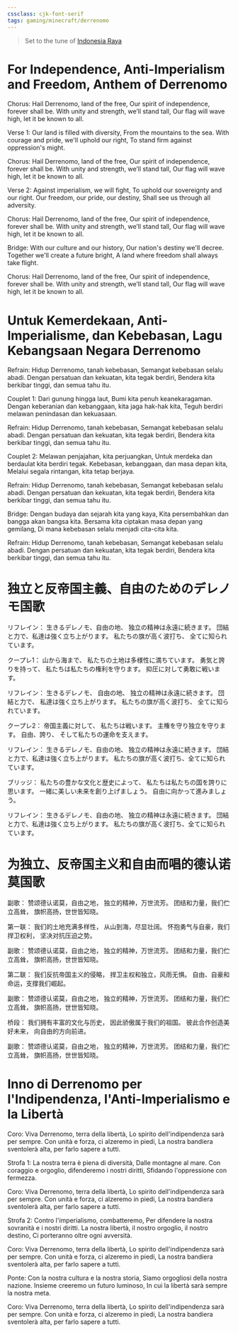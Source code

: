 ```yaml
---
cssclass: cjk-font-serif
tags: gaming/minecraft/derrenomo
---
```


> Set to the tune of [Indonesia Raya](https://www.youtube.com/watch?v=uyyLot4PLXM&pp=ygUbaW5kb25lc2lhIHJheWEgaW5zdHJ1bWVudGFs)

# For Independence, Anti-Imperialism and Freedom, Anthem of Derrenomo

Chorus:
Hail Derrenomo, land of the free,
Our spirit of independence, forever shall be.
With unity and strength, we’ll stand tall,
Our flag will wave high, let it be known to all.

Verse 1:
Our land is filled with diversity,
From the mountains to the sea.
With courage and pride, we'll uphold our right,
To stand firm against oppression's might.

Chorus:
Hail Derrenomo, land of the free,
Our spirit of independence, forever shall be.
With unity and strength, we’ll stand tall,
Our flag will wave high, let it be known to all.

Verse 2:
Against imperialism, we will fight,
To uphold our sovereignty and our right.
Our freedom, our pride, our destiny,
Shall see us through all adversity.

Chorus:
Hail Derrenomo, land of the free,
Our spirit of independence, forever shall be.
With unity and strength, we’ll stand tall,
Our flag will wave high, let it be known to all.

Bridge:
With our culture and our history,
Our nation's destiny we'll decree.
Together we'll create a future bright,
A land where freedom shall always take flight.

Chorus:
Hail Derrenomo, land of the free,
Our spirit of independence, forever shall be.
With unity and strength, we’ll stand tall,
Our flag will wave high, let it be known to all.

# Untuk Kemerdekaan, Anti-Imperialisme, dan Kebebasan, Lagu Kebangsaan Negara Derrenomo

Refrain:
Hidup Derrenomo, tanah kebebasan,
Semangat kebebasan selalu abadi.
Dengan persatuan dan kekuatan, kita tegak berdiri, Bendera kita berkibar tinggi, dan semua tahu itu.

Couplet 1:
Dari gunung hingga laut, Bumi kita penuh keanekaragaman.
Dengan keberanian dan kebanggaan,
kita jaga hak-hak kita,
Teguh berdiri melawan penindasan dan kekuasaan.

Refrain:
Hidup Derrenomo, tanah kebebasan,
Semangat kebebasan selalu abadi.
Dengan persatuan dan kekuatan,
kita tegak berdiri, Bendera kita berkibar tinggi,
dan semua tahu itu.

Couplet 2:
Melawan penjajahan, kita perjuangkan,
Untuk merdeka dan berdaulat kita berdiri tegak.
Kebebasan, kebanggaan, dan masa depan kita,
Melalui segala rintangan, kita tetap berjaya.

Refrain:
Hidup Derrenomo, tanah kebebasan,
Semangat kebebasan selalu abadi.
Dengan persatuan dan kekuatan, kita tegak berdiri, Bendera kita berkibar tinggi, dan semua tahu itu.

Bridge:
Dengan budaya dan sejarah kita yang kaya, Kita persembahkan dan bangga akan bangsa kita.
Bersama kita ciptakan masa depan yang gemilang, Di mana kebebasan selalu menjadi cita-cita kita.

Refrain:
Hidup Derrenomo, tanah kebebasan,
Semangat kebebasan selalu abadi.
Dengan persatuan dan kekuatan,
kita tegak berdiri, Bendera kita berkibar tinggi,
dan semua tahu itu.

# 独立と反帝国主義、自由のためのデレノモ国歌

リフレイン：
生きるデレノモ、自由の地、
独立の精神は永遠に続きます。
団結と力で、私達は強く立ち上がります。
私たちの旗が高く波打ち、
全てに知られています。

クープレ1：
山から海まで、
私たちの土地は多様性に満ちています。
勇気と誇りを持って、
私たちは私たちの権利を守ります。
抑圧に対して勇敢に戦います。

リフレイン：
生きるデレノモ、
自由の地、 独立の精神は永遠に続きます。
団結と力で、
私達は強く立ち上がります。
私たちの旗が高く波打ち、
全てに知られています。

クープレ2：
帝国主義に対して、
私たちは戦います。
主権を守り独立を守ります。
自由、誇り、
そして私たちの運命を支えます。

リフレイン：
生きるデレノモ、自由の地、
独立の精神は永遠に続きます。
団結と力で、私達は強く立ち上がります。
私たちの旗が高く波打ち、全てに知られています。

ブリッジ：
私たちの豊かな文化と歴史によって、
私たちは私たちの国を誇りに思います。
一緒に美しい未来を創り上げましょう。
自由に向かって進みましょう。

リフレイン：
生きるデレノモ、自由の地、
独立の精神は永遠に続きます。
団結と力で、私達は強く立ち上がります。
私たちの旗が高く波打ち、全てに知られています。

# 为独立、反帝国主义和自由而唱的德认诺莫国歌

副歌：
赞颂德认诺莫，自由之地，
独立的精神，万世流芳。
团结和力量，我们伫立高耸，
旗帜高扬，世世皆知晓。

第一联：
我们的土地充满多样性，
从山到海，尽显壮阔。
怀抱勇气与自豪，我们捍卫权利，
坚决对抗压迫之势。

副歌：
赞颂德认诺莫，自由之地，
独立的精神，万世流芳。
团结和力量，我们伫立高耸，
旗帜高扬，世世皆知晓。

第二联：
我们反抗帝国主义的侵略，
捍卫主权和独立，风雨无惧。
自由、自豪和命运，支撑我们崛起。

副歌：
赞颂德认诺莫，自由之地，
独立的精神，万世流芳。
团结和力量，我们伫立高耸，
旗帜高扬，世世皆知晓。

桥段：
我们拥有丰富的文化与历史，
因此骄傲属于我们的祖国。
彼此合作创造美好未来，
向自由的方向前进。

副歌：
赞颂德认诺莫，自由之地，
独立的精神，万世流芳。
团结和力量，我们伫立高耸，
旗帜高扬，世世皆知晓。

# Inno di Derrenomo per l'Indipendenza, l'Anti-Imperialismo e la Libertà

Coro:
Viva Derrenomo, terra della libertà,
Lo spirito dell'indipendenza sarà per sempre.
Con unità e forza, ci alzeremo in piedi,
La nostra bandiera sventolerà alta, per farlo sapere a tutti.

Strofa 1:
La nostra terra è piena di diversità,
Dalle montagne al mare.
Con coraggio e orgoglio, difenderemo i nostri diritti,
Sfidando l'oppressione con fermezza.

Coro:
Viva Derrenomo, terra della libertà,
Lo spirito dell'indipendenza sarà per sempre.
Con unità e forza, ci alzeremo in piedi,
La nostra bandiera sventolerà alta, per farlo sapere a tutti.

Strofa 2:
Contro l'imperialismo, combatteremo,
Per difendere la nostra sovranità e i nostri diritti.
La nostra libertà, il nostro orgoglio, il nostro destino,
Ci porteranno oltre ogni avversità.

Coro:
Viva Derrenomo, terra della libertà,
Lo spirito dell'indipendenza sarà per sempre.
Con unità e forza, ci alzeremo in piedi,
La nostra bandiera sventolerà alta, per farlo sapere a tutti.

Ponte:
Con la nostra cultura e la nostra storia,
Siamo orgogliosi della nostra nazione.
Insieme creeremo un futuro luminoso,
In cui la libertà sarà sempre la nostra meta.

Coro:
Viva Derrenomo, terra della libertà,
Lo spirito dell'indipendenza sarà per sempre.
Con unità e forza, ci alzeremo in piedi,
La nostra bandiera sventolerà alta, per farlo sapere a tutti.
